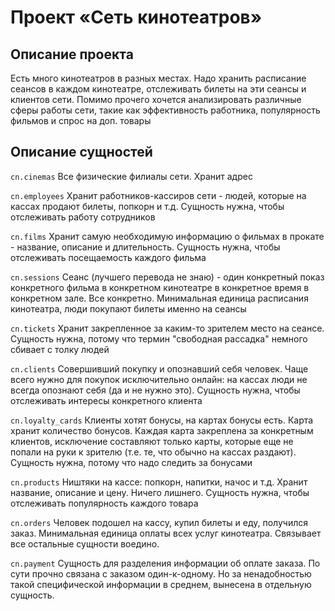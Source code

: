# Проект «Сеть кинотеатров»

## Описание проекта
Есть много кинотеатров в разных местах. Надо хранить расписание сеансов в каждом кинотеатре, отслеживать билеты на эти сеансы и клиентов сети. Помимо прочего хочется анализировать различные сферы работы сети, такие как эффективность работника, популярность фильмов и спрос на доп. товары 

## Описание сущностей

`cn.cinemas`
Все физические филиалы сети. Хранит адрес

`cn.employees`
Хранит работников-кассиров сети - людей, которые на кассах продают билеты, попкорн и т.д. Сущность нужна, чтобы отслеживать работу сотрудников

`cn.films`
Хранит самую необходимую информацию о фильмах в прокате - название, описание и длительность. Сущность нужна, чтобы отслеживать посещаемость каждого фильма

`cn.sessions`
Сеанс (лучшего перевода не знаю) - один конкретный показ конкретного фильма в конкретном кинотеатре в конкретное время в конкретном зале. Все конкретно. Минимальная единица расписания кинотеатра, люди покупают билеты именно на сеансы

`cn.tickets`
Хранит закрепленное за каким-то зрителем место на сеансе. Сущность нужна, потому что термин "свободная рассадка" немного сбивает с толку людей

`cn.clients`
Совершивший покупку и опознавший себя человек. Чаще всего нужно для покупок исключительно онлайн: на кассах люди не всегда опознают себя (да и не нужно это). Сущность нужна, чтобы отслеживать интересы конкретного клиента

`cn.loyalty_cards`
Клиенты хотят бонусы, на картах бонусы есть. Карта хранит количество бонусов. Каждая карта закреплена за конкретным клиентов, исключение составляют только карты, которые еще не попали на руки к зрителю (т.е. те, что обычно на кассах раздают). Сущность нужна, потому что надо следить за бонусами

`cn.products`
Ништяки на кассе: попкорн, напитки, начос и т.д. Хранит название, описание и цену. Ничего лишнего. Сущность нужна, чтобы отслеживать популярность каждого товара

`cn.orders`
Человек подошел на кассу, купил билеты и еду, получился заказ. Минимальная единица оплаты всех услуг кинотеатра. Связывает все остальные сущности воедино.

`cn.payment`
Сущность для разделения информации об оплате заказа. По сути прочно связана с заказом один-к-одному. Но за ненадобностью такой специфической информации в среднем, вынесена в отдельную сущность.